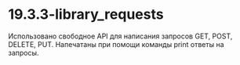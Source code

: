 # 19.3.3-library_requests
Использовано свободное API для написания запросов GET, POST, DELETE, PUT. Напечатаны при помощи команды print ответы на запросы.
